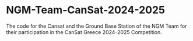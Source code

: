 # NGM-Team-CanSat-2024-2025
The code for the Cansat and the Ground Base Station of the NGM Team for their participation in the CanSat Greece 2024-2025 Competition.
